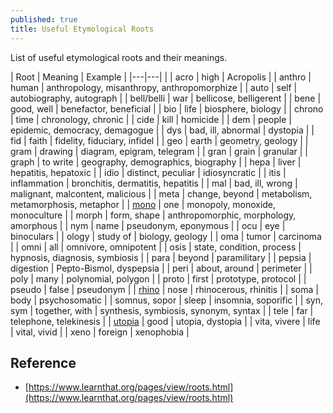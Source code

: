 ```yaml
---
published: true
title: Useful Etymological Roots
---
```

List of useful etymological roots and their meanings.

| Root | Meaning | Example |
|---|---| |
| acro | high | Acropolis |
| anthro | human | anthropology, misanthropy, anthropomorphize |
| auto | self | autobiography, autograph |
| bell/belli | war | bellicose, belligerent |
| bene | good, well | benefactor, beneficial |
| bio | life | biosphere, biology |
| chrono | time | chronology, chronic |
| cide | kill | homicide |
| dem | people | epidemic, democracy, demagogue |
| dys | bad, ill, abnormal | dystopia |
| fid | faith | fidelity, fiduciary, infidel |
| geo | earth | geometry, geology |
| gram | drawing | diagram, epigram, telegram |
| gran | grain | granular |
| graph | to write | geography, demographics, biography |
| hepa | liver | hepatitis, hepatoxic |
| idio | distinct, peculiar | idiosyncratic |
| itis | inflammation | bronchitis, dermatitis, hepatitis |
| mal | bad, ill, wrong | malignant, malcontent, malicious |
| meta | change, beyond | metabolism, metamorphosis, metaphor |
| [mono](https://www.etymonline.com/word/mono-) | one | monopoly, monoxide, monoculture |
| morph | form, shape | anthropomorphic, morphology, amorphous |
| nym | name | pseudonym, eponymous |
| ocu | eye | binoculars |
| ology | study of | biology, geology |
| oma | tumor | carcinoma |
| omni | all | omnivore, omnipotent |
| osis | state, condition, process | hypnosis, diagnosis, symbiosis |
| para | beyond | paramilitary |
| pepsia | digestion | Pepto-Bismol, dyspepsia |
| peri | about, around | perimeter |
| poly | many | polynomial, polygon |
| proto | first | prototype, protocol |
| pseudo | false | pseudonym |
| [rhino](https://www.etymonline.com/word/rhino-) | nose | rhinocerous, rhinitis |
| soma | body | psychosomatic |
| somnus, sopor | sleep | insomnia, soporific |
| syn, sym | together, with | synthesis, symbiosis, synonym, syntax |
| tele | far | telephone, telekinesis |
| [utopia](https://www.etymonline.com/search?q=dystopia) | good | utopia, dystopia |
| vita, vivere | life | vital, vivid |
| xeno | foreign | xenophobia |

## Reference

- [https://www.learnthat.org/pages/view/roots.html](https://www.learnthat.org/pages/view/roots.html)
